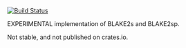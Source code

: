 [![Build Status](https://travis-ci.org/oconnor663/blake2s_simd.svg?branch=master)](https://travis-ci.org/oconnor663/blake2s_simd)

EXPERIMENTAL implementation of BLAKE2s and BLAKE2sp.

Not stable, and not published on crates.io.
